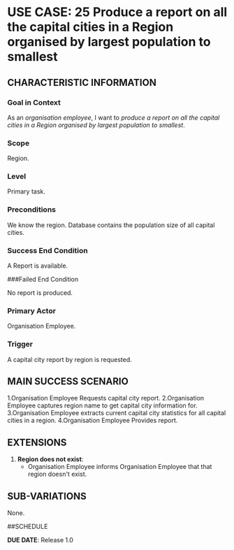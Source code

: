 # USE CASE: 25 Produce a report on all the capital cities in a Region organised by largest population to smallest

## CHARACTERISTIC INFORMATION

### Goal in Context

As an *organisation employee*, I want to *produce a report on all the capital cities in a Region organised by largest population to smallest*.

### Scope

Region.

### Level

Primary task.

### Preconditions

We know the region. Database contains the population size of all capital cities.

### Success End Condition

A Report is available.

###Failed End Condition

No report is produced.

### Primary Actor

Organisation Employee.

### Trigger

A capital city report by region is requested.

## MAIN SUCCESS SCENARIO

1.Organisation Employee Requests capital city report.
2.Organisation Employee captures region name to get capital city information for.
3.Organisation Employee extracts current capital city statistics for all capital cities in a region.
4.Organisation Employee Provides report.

## EXTENSIONS

1. **Region does not exist**:
   - Organisation Employee informs Organisation Employee that that region doesn't exist.

## SUB-VARIATIONS

None.

##SCHEDULE

**DUE DATE**: Release 1.0